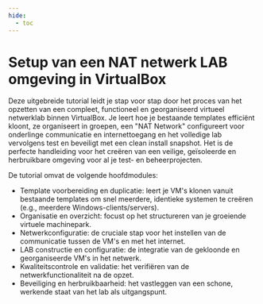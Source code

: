 ```yaml
---
hide:
  - toc
---
```


# Setup van een NAT netwerk LAB omgeving in VirtualBox

Deze uitgebreide tutorial leidt je stap voor stap door het proces van het opzetten van een compleet, functioneel en georganiseerd virtueel netwerklab binnen VirtualBox. Je leert hoe je bestaande templates efficiënt kloont, ze organiseert in groepen, een "NAT Network" configureert voor onderlinge communicatie en internettoegang en het volledige lab vervolgens test en beveiligt met een clean install snapshot. Het is de perfecte handleiding voor het creëren van een veilige, geïsoleerde en herbruikbare omgeving voor al je test- en beheerprojecten.

De tutorial omvat de volgende hoofdmodules:

- Template voorbereiding en duplicatie: leert je VM's klonen vanuit bestaande templates om snel meerdere, identieke systemen te creëren (e.g., meerdere Windows-clients/servers).
- Organisatie en overzicht: focust op het structureren van je groeiende virtuele machinepark.
- Netwerkconfiguratie: de cruciale stap voor het instellen van de communicatie tussen de VM's en met het internet.
- LAB constructie en configuratie: de integratie van de gekloonde en georganiseerde VM's in het netwerk.
- Kwaliteitscontrole en validatie: het verifiëren van de netwerkfunctionaliteit na de opzet.
- Beveiliging en herbruikbaarheid: het vastleggen van een schone, werkende staat van het lab als uitgangspunt.